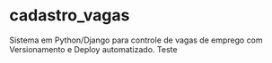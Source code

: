 # cadastro_vagas
Sistema em Python/Django para controle de vagas de emprego com Versionamento e Deploy automatizado.
 Teste
